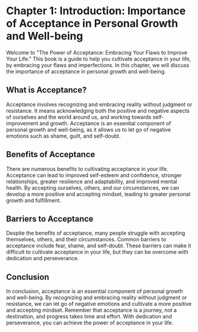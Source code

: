 Chapter 1: Introduction: Importance of Acceptance in Personal Growth and Well-being
===================================================================================

Welcome to "The Power of Acceptance: Embracing Your Flaws to Improve Your Life." This book is a guide to help you cultivate acceptance in your life, by embracing your flaws and imperfections. In this chapter, we will discuss the importance of acceptance in personal growth and well-being.

What is Acceptance?
-------------------

Acceptance involves recognizing and embracing reality without judgment or resistance. It means acknowledging both the positive and negative aspects of ourselves and the world around us, and working towards self-improvement and growth. Acceptance is an essential component of personal growth and well-being, as it allows us to let go of negative emotions such as shame, guilt, and self-doubt.

Benefits of Acceptance
----------------------

There are numerous benefits to cultivating acceptance in your life. Acceptance can lead to improved self-esteem and confidence, stronger relationships, greater resilience and adaptability, and improved mental health. By accepting ourselves, others, and our circumstances, we can develop a more positive and accepting mindset, leading to greater personal growth and fulfillment.

Barriers to Acceptance
----------------------

Despite the benefits of acceptance, many people struggle with accepting themselves, others, and their circumstances. Common barriers to acceptance include fear, shame, and self-doubt. These barriers can make it difficult to cultivate acceptance in your life, but they can be overcome with dedication and perseverance.

Conclusion
----------

In conclusion, acceptance is an essential component of personal growth and well-being. By recognizing and embracing reality without judgment or resistance, we can let go of negative emotions and cultivate a more positive and accepting mindset. Remember that acceptance is a journey, not a destination, and progress takes time and effort. With dedication and perseverance, you can achieve the power of acceptance in your life.


